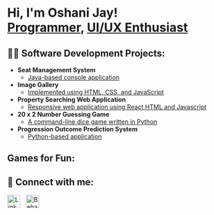 <h1>Hi, I'm Oshani Jay! <br/><a href="https://github.com/OshUoW">Programmer</a>, <a href="https://www.behance.net/oshanijayawar">UI/UX Enthusiast</a></h1>

<h2>👨‍💻 Software Development Projects:</h2>

- <b>Seat Management System</b>
  - [Java-based console application](https://github.com/OshUoW/SeatManagamentSys)
- <b>Image Gallery</b>
  - [Implemented using HTML, CSS, and JavaScript](https://github.com/OshUoW/Image-Gallery) 
- <b>Property Searching Web Application</b>
  - [Responsive web application using React,HTML and Javascript](https://github.com/OshUoW/PropertyListing)
- <b>20 x 2 Number Guessing Game</b>
  - [A command-line dice game written in Python](https://github.com/OshUoW/NumberGuessingGame)
- <b>Progression Outcome Prediction System</b>
  - [Python-based application](https://github.com/OshUoW/MarkingSystem)


<h2>Games for Fun: </h2>


<h2> 🤳 Connect with me:</h2>
<a href="https://www.linkedin.com/in/oshani-jayawardana-78230625a/" target="_blank">
  <img align="left" alt="LinkedIn" width="30px" style="padding-right:10px;" src="https://cdn-icons-png.flaticon.com/512/174/174857.png" />
</a>

<a href="https://www.behance.net/oshanijayawar" target="_blank">
  <img align="left" alt="Behance" width="30px" style="padding-right:10px;" src="https://cdn-icons-png.flaticon.com/512/145/145799.png" />
</a>

<br/>



